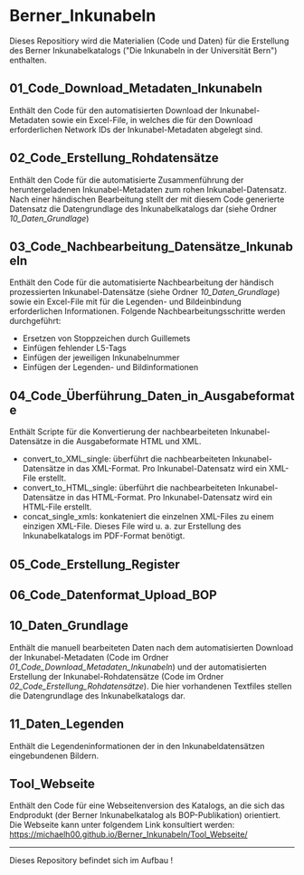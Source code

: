 # Berner_Inkunabeln
Dieses Repositiory wird die Materialien (Code und Daten) für die Erstellung des Berner Inkunabelkatalogs ("Die Inkunabeln in der Universität Bern") enthalten.

## 01_Code_Download_Metadaten_Inkunabeln
Enthält den Code für den automatisierten Download der Inkunabel-Metadaten sowie ein Excel-File, in welches die für den Download erforderlichen Network IDs der Inkunabel-Metadaten abgelegt sind.

## 02_Code_Erstellung_Rohdatensätze
Enthält den Code für die automatisierte Zusammenführung der heruntergeladenen Inkunabel-Metadaten zum rohen Inkunabel-Datensatz. Nach einer händischen Bearbeitung stellt der mit diesem Code generierte Datensatz die Datengrundlage des Inkunabelkatalogs dar (siehe Ordner *10_Daten_Grundlage*)

## 03_Code_Nachbearbeitung_Datensätze_Inkunabeln
Enthält den Code für die automatisierte Nachbearbeitung der händisch prozessierten Inkunabel-Datensätze (siehe Ordner *10_Daten_Grundlage*) sowie ein Excel-File
mit für die Legenden- und Bildeinbindung erforderlichen Informationen. 
Folgende Nachbearbeitungsschritte werden durchgeführt:  
- Ersetzen von Stoppzeichen durch Guillemets
- Einfügen fehlender L5-Tags
- Einfügen der jeweiligen Inkunabelnummer
- Einfügen der Legenden- und Bildinformationen

## 04_Code_Überführung_Daten_in_Ausgabeformate
Enthält Scripte für die Konvertierung der nachbearbeiteten Inkunabel-Datensätze in die Ausgabeformate HTML und XML.  
- convert_to_XML_single: überführt die nachbearbeiteten Inkunabel-Datensätze in das XML-Format. Pro Inkunabel-Datensatz wird ein XML-File erstellt.  
- convert_to_HTML_single: überführt die nachbearbeiteten Inkunabel-Datensätze in das HTML-Format. Pro Inkunabel-Datensatz wird ein HTML-File erstellt.  
- concat_single_xmls: konkateniert die einzelnen XML-Files zu einem einzigen XML-File. Dieses File wird u. a. zur Erstellung des Inkunabelkatalogs im PDF-Format benötigt.  

## 05_Code_Erstellung_Register

## 06_Code_Datenformat_Upload_BOP

## 10_Daten_Grundlage
Enthält die manuell bearbeiteten Daten nach dem automatisierten Download der Inkunabel-Metadaten (Code im Ordner *01_Code_Download_Metadaten_Inkunabeln*) und der automatisierten Erstellung der Inkunabel-Rohdatensätze (Code im Ordner *02_Code_Erstellung_Rohdatensätze*). Die hier vorhandenen Textfiles stellen die Datengrundlage des Inkunabelkatalogs dar.

## 11_Daten_Legenden
Enthält die Legendeninformationen der in den Inkunabeldatensätzen eingebundenen Bildern.

## Tool_Webseite
Enthält den Code für eine Webseitenversion des Katalogs, an die sich das Endprodukt (der Berner Inkunabelkatalog als BOP-Publikation) orientiert.
Die Webseite kann unter folgendem Link konsultiert werden:  
https://michaelh00.github.io/Berner_Inkunabeln/Tool_Webseite/

---
Dieses Repository befindet sich im Aufbau !